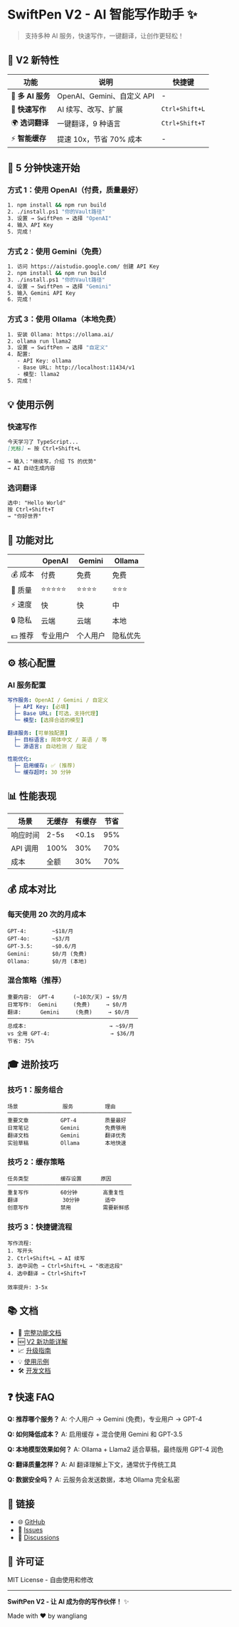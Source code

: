 # SwiftPen V2 - AI 智能写作助手 ✨

> 支持多种 AI 服务，快速写作，一键翻译，让创作更轻松！

## 🌟 V2 新特性

| 功能 | 说明 | 快捷键 |
|------|------|--------|
| 🤖 **多 AI 服务** | OpenAI、Gemini、自定义 API | - |
| 📝 **快速写作** | AI 续写、改写、扩展 | `Ctrl+Shift+L` |
| 🌍 **选词翻译** | 一键翻译，9 种语言 | `Ctrl+Shift+T` |
| ⚡ **智能缓存** | 提速 10x，节省 70% 成本 | - |

## 🚀 5 分钟快速开始

### 方式 1：使用 OpenAI（付费，质量最好）

```bash
1. npm install && npm run build
2. ./install.ps1 "你的Vault路径"
3. 设置 → SwiftPen → 选择 "OpenAI"
4. 输入 API Key
5. 完成！
```

### 方式 2：使用 Gemini（免费）

```bash
1. 访问 https://aistudio.google.com/ 创建 API Key
2. npm install && npm run build
3. ./install.ps1 "你的Vault路径"
4. 设置 → SwiftPen → 选择 "Gemini"
5. 输入 Gemini API Key
6. 完成！
```

### 方式 3：使用 Ollama（本地免费）

```bash
1. 安装 Ollama: https://ollama.ai/
2. ollama run llama2
3. 设置 → SwiftPen → 选择 "自定义"
4. 配置:
   - API Key: ollama
   - Base URL: http://localhost:11434/v1
   - 模型: llama2
5. 完成！
```

## 💡 使用示例

### 快速写作

```markdown
今天学习了 TypeScript...
[光标] ← 按 Ctrl+Shift+L

→ 输入："继续写，介绍 TS 的优势"
→ AI 自动生成内容
```

### 选词翻译

```markdown
选中: "Hello World"
按 Ctrl+Shift+T
→ "你好世界"
```

## 🎯 功能对比

|  | OpenAI | Gemini | Ollama |
|---|--------|--------|--------|
| 💰 成本 | 付费 | 免费 | 免费 |
| 🎯 质量 | ⭐⭐⭐⭐⭐ | ⭐⭐⭐⭐ | ⭐⭐⭐ |
| ⚡ 速度 | 快 | 快 | 中 |
| 🔒 隐私 | 云端 | 云端 | 本地 |
| 💵 推荐 | 专业用户 | 个人用户 | 隐私优先 |

## ⚙️ 核心配置

### AI 服务配置

```yaml
写作服务: OpenAI / Gemini / 自定义
  ├─ API Key: [必填]
  ├─ Base URL: [可选，支持代理]
  └─ 模型: [选择合适的模型]

翻译服务: [可单独配置]
  ├─ 目标语言: 简体中文 / 英语 / 等
  └─ 源语言: 自动检测 / 指定

性能优化:
  ├─ 启用缓存: ✅ (推荐)
  └─ 缓存超时: 30 分钟
```

## 📊 性能表现

| 场景 | 无缓存 | 有缓存 | 节省 |
|------|--------|--------|------|
| 响应时间 | 2-5s | <0.1s | 95% |
| API 调用 | 100% | 30% | 70% |
| 成本 | 全额 | 30% | 70% |

## 💰 成本对比

### 每天使用 20 次的月成本

```
GPT-4:        ~$18/月
GPT-4o:       ~$3/月
GPT-3.5:      ~$0.6/月
Gemini:       $0/月 (免费)
Ollama:       $0/月 (本地)
```

### 混合策略（推荐）

```
重要内容:  GPT-4      (~10次/天) → $9/月
日常写作:  Gemini     (免费)     → $0/月
翻译:      Gemini     (免费)     → $0/月
─────────────────────────────────────────
总成本:                          → ~$9/月
vs 全用 GPT-4:                   → $36/月
节省: 75%
```

## 🎓 进阶技巧

### 技巧 1：服务组合

```
场景              服务          理由
───────────────────────────────────────
重要文章          GPT-4         质量最好
日常笔记          Gemini        免费够用
翻译文档          Gemini        翻译优秀
实验草稿          Ollama        本地快速
```

### 技巧 2：缓存策略

```
任务类型          缓存设置      原因
───────────────────────────────────────
重复写作          60分钟        高重复性
翻译              30分钟        适中
创意写作          禁用          需要新鲜感
```

### 技巧 3：快捷键流程

```
写作流程:
1. 写开头
2. Ctrl+Shift+L → AI 续写
3. 选中润色 → Ctrl+Shift+L → "改进这段"
4. 选中翻译 → Ctrl+Shift+T

效率提升: 3-5x
```

## 📚 文档

- 📘 [完整功能文档](README.md)
- 🆕 [V2 新功能详解](docs/FEATURES_V2.md)
- 📈 [升级指南](UPGRADE_TO_V2.md)
- 💡 [使用示例](EXAMPLES.md)
- 🛠️ [开发文档](DEVELOPMENT.md)

## ❓ 快速 FAQ

**Q: 推荐哪个服务？**
A: 个人用户 → Gemini (免费)，专业用户 → GPT-4

**Q: 如何降低成本？**
A: 启用缓存 + 混合使用 Gemini 和 GPT-3.5

**Q: 本地模型效果如何？**
A: Ollama + Llama2 适合草稿，最终版用 GPT-4 润色

**Q: 翻译质量怎样？**
A: AI 翻译理解上下文，通常优于传统工具

**Q: 数据安全吗？**
A: 云服务会发送数据，本地 Ollama 完全私密

## 🔗 链接

- 🌐 [GitHub](https://github.com/yourusername/SwiftPen)
- 📝 [Issues](https://github.com/yourusername/SwiftPen/issues)
- 💬 [Discussions](https://github.com/yourusername/SwiftPen/discussions)

## 📜 许可证

MIT License - 自由使用和修改

---

**SwiftPen V2 - 让 AI 成为你的写作伙伴！** ✨

Made with ❤️ by wangliang

